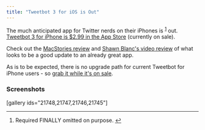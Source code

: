 ```yaml
---
title: "Tweetbot 3 for iOS is Out"
---
```

<p>The much anticipated app for Twitter nerds on their iPhones is <sup id="fnref-21744:1"><a href="#fn-21744:1" rel="footnote">1</a></sup> out. <a href="https://itunes.apple.com/ca/app/tweetbot-3-for-twitter-iphone/id722294701?mt=8">Tweetbot 3 for iPhone is $2.99 in the App Store</a> (currently on sale).</p>
<p>Check out the <a href="https://www.macstories.net/reviews/tweetbot-3-review-human-after-all/">MacStories review</a> and <a href="https://shawnblanc.net/2013/10/video-review-new-tweetbot-ios7/">Shawn Blanc's video review</a> of what looks to be a good update to an already great app.</p>
<p>As is to be expected, there is no upgrade path for current Tweetbot for iPhone users - so <a href="https://itunes.apple.com/ca/app/tweetbot-3-for-twitter-iphone/id722294701?mt=8">grab it while it's on sale</a>.</p>
<h3>Screenshots</h3>
<p>[gallery ids="21748,21747,21746,21745"]</p>
<div class="footnotes">
<hr />
<ol>
<li id="fn-21744:1">
Required FINALLY omitted on purpose.&#160;<a href="#fnref-21744:1" rev="footnote">&#8617;</a>
</li>
</ol>
</div>
